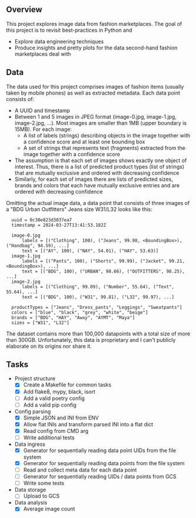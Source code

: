 ## Overview

This project explores image data from fashion marketplaces. The goal of this project is to revisit best-practices in Python and
- Explore data engineering techniques
- Produce insights and pretty plots for the data second-hand fashion marketplaces deal with

## Data

The data used for this project comprises images of fashion items (usually taken by mobile phones) as well as extracted metadata. Each data point consists of:
- A UUID and timestamp
- Between 1 and 5 images in JPEG format (image-0.jpg, image-1.jpg, image-2.jpg, ...). Most images are smaller than 1MB (upper boundary is 15MB). For each image:
  - A list of labels (strings) describing objects in the image together with a confidence score and at least one bounding box
  - A set of strings that represents text (fragments) extracted from the image together with a confidence score
- The assumption is that each set of images shows exactly one object of interest. Thus, there is a list of predicted product types (list of strings) that are mutually exclusive and ordered with decreasing confidence  
- Similarly, for each set of images there are lists of predicted sizes, brands and colors that each have mutually exclusive entries and are ordered with decreasing confidence

Omitting the actual image data, a data point that consists of three images of a "BDG Urban Outfitters" Jeans size W31/L32 looks like this:
```
  uuid = 0c30e823d3037ea7
  timestamp = 2024-03-27T13:41:53.182Z
  
  image-0.jpg
      labels = [("Clothing", 100), ("Jeans", 99.98, <BoundingBox>), ("Handbag", 94.59), ...]
      text = [("AY", 100), ("NAY", 54.01), ("HAY", 53.63)]
  image-1.jpg
      labels = [("Pants", 100), ("Shorts", 99.99), ("Jacket", 99.21, <BoundingBox>), ...]
      text = [("BDG", 100), ("URBAN", 98.66), ("OUTFITTERS", 98.25), ...]
  image-2.jpg
      labels = [("Clothing", 99.09), ("Number", 55.64), ("Text", 55.64), ...]
      text = [("BDG", 100), ("W31", 99.81), ("L32", 99.97), ...]
  
  productTypes = ["Jeans", "Dress_pants", "Leggings", "Sweatpants"]
  colors = ["blue", "black", "grey", "white", "beige"]
  brands = ["BDG", "HAY", "Away", "AYMT", "Maya"]
  sizes = ["W31", "L32"]
```

The dataset contains more than 100,000 datapoints with a total size of more than 300GB. Unfortunately, this data is proprietary and I can't publicly elaborate on its origins nor share it.

## Tasks

- Project structure
  - [x] Create a Makefile for common tasks 
  - [x] Add flake8, mypy, black, isort
  - [ ] Add a valid poetry config
  - [ ] Add a valid pip config
- Config parsing
  -  [x] Simple JSON and INI from ENV
  -  [x] Allow flat INIs and transform parsed INI into a flat dict
  -  [x] Read config from CMD arg
  -  [ ] Write additional tests
- Data ingress
  - [x] Generator for sequentially reading data point UIDs from the file system
  - [x] Generator for sequentially reading data points from the file system
  - [ ] Read and collect meta data for each data point
  - [ ] Generator for sequentially reading UIDs / data points from GCS
  - [ ] Write some tests
- Data storage
  - [ ] Upload to GCS
- Data analysis
  - [x] Average image count 